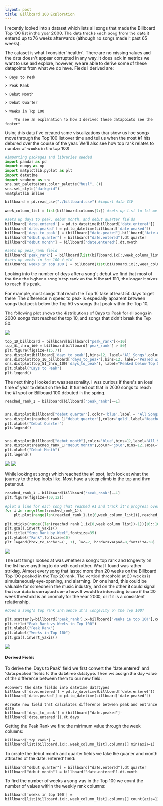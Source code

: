 ```yaml
---
layout: post
title: Billboard 100 Exploration
---
```


I recently looked into a dataset which lists all songs that made the Billboard Top 100 list in the year 2000.  The data
tracks each song from the date it entered up to 76 weeks afterwards (although no songs made it past 65 weeks).  

The dataset is what I consider 'healthy'.  There are no missing values and the data doesn't appear corrupted in any way.  It does lack in metrics we want to use and explore, however, we are able to derive some of these datapoints from what we do have.  Fields I derived are:

    > Days to Peak

    > Peak Rank

    > Debut Month

    > Debut Quarter

    > Weeks in Top 100

        *To see an explanation to how I derived these datapoints see the footer*

Using this data I've created some visualizations that show us hoe songs move through the Top 100 list over time and tell us when the most #1 hits debuted over the course of the year.  We'll also see how top rank relates to number of weeks in the top 100!


```python
#importing packages and libraries needed
import pandas as pd
import numpy as np
import matplotlib.pyplot as plt
import datetime
import seaborn as sns
sns.set_palette(sns.color_palette("husl", 8))
sns.set_style("darkgrid")
%matplotlib inline  
```


```python
billboard = pd.read_csv("./billboard.csv") #import data CSV
```


```python
week_column_list = list(billboard.columns[7:]) #sets up list to let me pick only weekly ranking data columns

#sets up days to peak, debut month, and debut quarter fields
billboard['date.entered'] = pd.to_datetime(billboard['date.entered'])
billboard['date.peaked'] = pd.to_datetime(billboard['date.peaked'])
billboard['days_to_peak'] = (billboard["date.peaked"]-billboard['date.entered']).dt.days
billboard["debut quarter"] = billboard["date.entered"].dt.quarter
billboard["debut month"] = billboard["date.entered"].dt.month

#sets up peak_rank field
billboard['peak_rank'] = billboard[list(billboard.ix[:,week_column_list].columns)].min(axis=1)
#sets up weeks in top 100 field
billboard['weeks in top 100'] = billboard[list(billboard.ix[:,week_column_list].columns)].count(axis=1)

```

Looking into the number of days after a song's debut we find that most of the time the higher a song's top rank on the billboard 100, the longer it takes to reach it's peak.  

For example, most songs that reach the Top 10 take at least 50 days to get there. The difference in speed to peak is especially apparent between songs that peak below the Top 50 vs songs that peak within the Top 10.

The following plot shows the distributions of Days to Peak for all songs in 2000, songs that reached the top 10, and songs that didn't break the Top 50.

<img src="/images/Days_to_Peak_Distplot.png" class="fit image">

```python
top_10_billboard = billboard[billboard["peak_rank"]<=10]
top_51_thru_100 = billboard[billboard["peak_rank"] > 50]
plt.figure(figsize=(15,7))
sns.distplot(billboard['days_to_peak'],bins=12, label='All Songs',color='r')
sns.distplot(top_10_billboard['days_to_peak'],bins=12, label="Peaked within Top 10",color='gold')
sns.distplot(top_51_thru_100['days_to_peak'], label="Peaked below Top 50",color='b')
plt.xlabel("Days to Peak")
plt.legend()
```


The next thing I looked at was seasonality.  I was curious if there's an ideal time of year to debut on the list.  It turned out that in 2000 songs to reach the #1 spot on Billboard 100 debuted in the spring.


```python
reached_rank_1 = billboard[billboard["peak_rank"]==1]


sns.distplot(billboard["debut quarter"],color='blue',label = "All Songs")
sns.distplot(reached_rank_1["debut quarter"],color='gold',label="Reached Rank #1")
plt.xlabel("Debut Quarter")
plt.legend()


sns.distplot(billboard["debut month"],color='blue',bins=12,label="All Songs")
sns.distplot(reached_rank_1["debut month"],color='gold',bins=12,label="Reached Rank #1")
plt.xlabel("Debut Month")
plt.legend()
```
<img src="/images/Debut_Quarter_Distplot.png" class="fit image">

<img src="/images/Debut_Month_Distplot.png" class="fit image">



While looking at songs which reached the #1 spot, let's look at what the journey to the top looks like.  Most have a steep climb to the top and then peter out.


```python
reached_rank_1 = billboard[billboard['peak_rank']==1]
plt.figure(figsize=(30,12))

#plot a line for each song that reached #1 and track it's progress over the weeks since entering
for i in range(len(reached_rank_1)):
    plt.plot(range(len(reached_rank_1.ix[0,week_column_list])),reached_rank_1.ix[:,week_column_list].values[i],label=str(reached_rank_1.ix[i,2])+" by "+str(reached_rank_1.ix[i,1]),linewidth=15,ls="--",dash_joinstyle="miter")

plt.xticks(range((len(reached_rank_1.ix[0,week_column_list])-1))[10::10],reached_rank_1.columns[10::10],rotation=90,fontsize=30)
plt.gca().invert_yaxis()
plt.title("Song Rank by Week",fontsize=35)
plt.ylabel("Rank",fontsize=30)
plt.legend(bbox_to_anchor=(1, 1), loc=2, borderaxespad=0,fontsize=30)

```


<img src="/images/Song_Rank_Over_Time.png" class="fit image">


The last thing I looked at was whether a song's top rank and longevity on the list have anything to do with each other.  What I found was rather striking.  Almost every song that lasted more than 20 weeks on the Billboard Top 100 peaked in the Top 20 rank.  The vertical threshold at 20 weeks is simultaneously eye-opening, and alarming.  On one hand, this could be valuable for someone in the music industry, and on the other it could signal that our data is corrupted some how.  It would be interesting to see if the 20 week threshold is an anomaly for the year 2000, or if it is a consistent relationship.


```python
#does a song's top rank influence it's longevity on the Top 100?

plt.scatter(y=billboard['peak_rank'],x=billboard['weeks in top 100'],color='r')
plt.title("Peak Rank vs Weeks in Top 100")
plt.ylabel("Peak Rank")
plt.xlabel("Weeks in Top 100")
plt.gca().invert_yaxis()

```

<img src="/images/Peak_Rank_vs_Weeks_In_Top_100.png" class="fit image">





<h4>Derived Fields</h4>

To derive the 'Days to Peak' field we first convert the 'date.entered' and 'date.peaked' fields to the datetime datatype.  Then we assign the day value of the difference between them to our new field:

    #convert the date fields into datetime datatypes
    billboard['date.entered'] = pd.to_datetime(billboard['date.entered'])
    billboard['date.peaked'] = pd.to_datetime(billboard['date.peaked'])

    #create new field that calculates difference between peak and entrance date
    billboard['days_to_peak'] = (billboard["date.peaked"]-billboard['date.entered']).dt.days

Getting the Peak Rank we find the minimum value through the week columns:

    billboard['top_rank'] = billboard[list(billboard.ix[:,week_column_list].columns)].min(axis=1)


To create the debut month and quarter fields we take the quarter and month attibutes of the date.'entered' field:

    billboard["debut quarter"] = billboard["date.entered"].dt.quarter
    billboard["debut month"] = billboard["date.entered"].dt.month

To find the number of weeks a song was in the Top 100 we count the number of values within the weekly rank columns:

    billboard['weeks in top 100'] = billboard[list(billboard.ix[:,week_column_list].columns)].count(axis=1)
